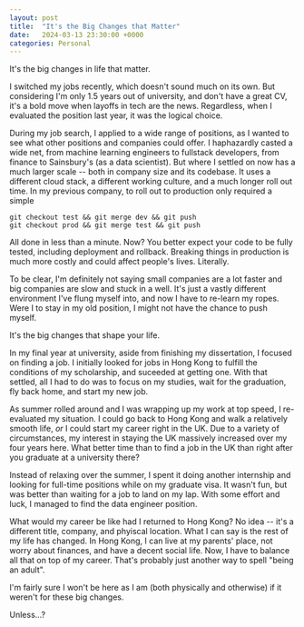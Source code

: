 ```yaml
---
layout: post
title:  "It's the Big Changes that Matter"
date:   2024-03-13 23:30:00 +0000
categories: Personal
---
```


It's the big changes in life that matter.

I switched my jobs recently, which doesn't sound much on its own. But considering I'm only 1.5 years out of university, and don't have a great CV, it's a bold move when layoffs in tech are the news. Regardless, when I evaluated the position last year, it was the logical choice.

During my job search, I applied to a wide range of positions, as I wanted to see what other positions and companies could offer. I haphazardly casted a wide net, from machine learning engineers to fullstack developers, from finance to Sainsbury's (as a data scientist). But where I settled on now has a much larger scale -- both in company size and its codebase. It uses a different cloud stack, a different working culture, and a much longer roll out time. In my previous company, to roll out to production only required a simple

```text
git checkout test && git merge dev && git push
git checkout prod && git merge test && git push
```

All done in less than a minute. Now? You better expect your code to be fully tested, including deployment and rollback. Breaking things in production is much more costly and could affect people's lives. Literally.

To be clear, I'm definitely not saying small companies are a lot faster and big companies are slow and stuck in a well. It's just a vastly different environment I've flung myself into, and now I have to re-learn my ropes. Were I to stay in my old position, I might not have the chance to push myself.

It's the big changes that shape your life.

In my final year at university, aside from finishing my dissertation, I focused on finding a job. I initially looked for jobs in Hong Kong to fulfill the conditions of my scholarship, and suceeded at getting one. With that settled, all I had to do was to focus on my studies, wait for the graduation, fly back home, and start my new job.

As summer rolled around and I was wrapping up my work at top speed<!--read frantically-->, I re-evaluated my situation. I could go back to Hong Kong and walk a relatively smooth life, _or_ I could start my career right in the UK. Due to a variety of circumstances, my interest in staying the UK massively increased over my four years here. What better time than to find a job in the UK than right after you graduate at a university there?

Instead of relaxing over the summer, I spent it doing another internship and looking for full-time positions while on my graduate visa. It wasn't fun, but was better than waiting for a job to land on my lap. With some effort and luck, I managed to find the data engineer position.

What would my career be like had I returned to Hong Kong? No idea -- it's a different title, company, and phyiscal location. What I can say is the rest of my life has changed. In Hong Kong, I can live at my parents' place, not worry about finances, and have a decent social life. Now, I have to balance all that on top of my career. That's probably just another way to spell "being an adult".

I'm fairly sure I won't be here as I am (both physically and otherwise) if it weren't for these big changes.

Unless...?
